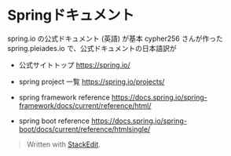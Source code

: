 # Springドキュメント

spring.io の公式ドキュメント (英語) が基本
cypher256 さんが作った spring.pleiades.io で、公式ドキュメントの日本語訳が

- 公式サイトトップ
https://spring.io/

- spring project 一覧
https://spring.io/projects/

- spring framework reference
https://docs.spring.io/spring-framework/docs/current/reference/html/

- spring boot reference
https://docs.spring.io/spring-boot/docs/current/reference/htmlsingle/


> Written with [StackEdit](https://stackedit.io/).
<!--stackedit_data:
eyJoaXN0b3J5IjpbLTE2MDIxOTA3OTIsLTE2NTcxMjUzNjMsMT
U2OTYzNjQ3NSw3MzA5OTgxMTZdfQ==
-->